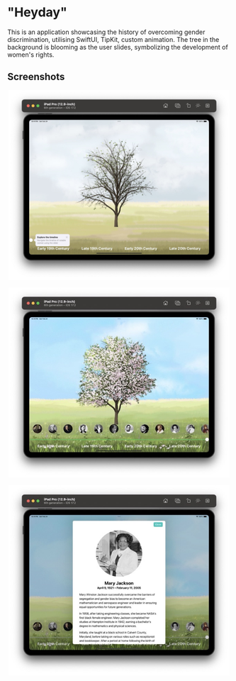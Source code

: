 # "Heyday"
This is an application showcasing the history of overcoming gender discrimination, utilising SwiftUI, TipKit, custom animation. The tree in the background is blooming as the user slides, symbolizing the development of women's rights.

## Screenshots
<p align="center">
  <img src="https://github.com/mvmargaret/HeyDay.swiftpm/blob/main/Screenshot%201%20Large.jpeg?raw=true" width="500" />
</p>
<p align="center">
  <img src="https://github.com/mvmargaret/HeyDay.swiftpm/blob/main/Screenshot%202%20Large%20Medium.jpeg?raw=true" width="500" />
</p>
<p align="center">
  <img src="https://github.com/mvmargaret/HeyDay.swiftpm/blob/main/Screenshot%203%20Large%20Medium.jpeg?raw=true" width="500" />
</p>

